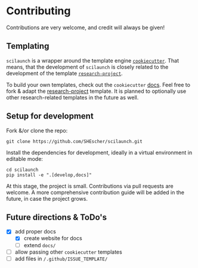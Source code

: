 # Contributing

Contributions are very welcome, and credit will always be given!

## Templating
`scilaunch` is a wrapper around the template engine [`cookiecutter`](https://github.com/cookiecutter/cookiecutter).
That means, that the development of `scilaunch` is closely related to the development of the template [`research-project`](https://github.com/SHEscher/research-project).

To build your own templates, check out the `cookiecutter` [docs](https://cookiecutter.readthedocs.io/en/stable/index.html).
Feel free to fork & adapt the [research-project](https://github.com/SHEscher/research-project) template.
It is planned to optionally use other research-related templates in the future as well.

## Setup for development

Fork &/or clone the repo:

```shell
git clone https://github.com/SHEscher/scilaunch.git
```

Install the dependencies for development,
ideally in a virtual environment in editable mode:

```shell
cd scilaunch
pip install -e ".[develop,docs]"
```

At this stage, the project is small. Contributions via pull requests are welcome.
A more comprehensive contribution guide will be added in the future, in case the project grows.

## Future directions & ToDo's

- [x] add proper docs
  - [x] create website for docs
  - [ ] extend `docs/`
- [ ] allow passing other `cookiecutter` templates
- [ ] add files in `/.github/ISSUE_TEMPLATE/`
